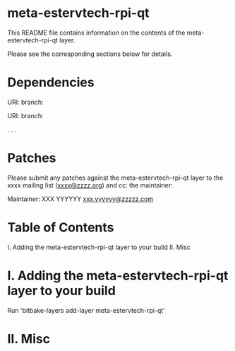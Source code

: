 # meta-estervtech-rpi-qt

This README file contains information on the contents of the meta-estervtech-rpi-qt layer.

Please see the corresponding sections below for details.

Dependencies
============

  URI: <first dependency>
  branch: <branch name>

  URI: <second dependency>
  branch: <branch name>

  .
  .
  .

Patches
=======

Please submit any patches against the meta-estervtech-rpi-qt layer to the xxxx mailing list (xxxx@zzzz.org)
and cc: the maintainer:

Maintainer: XXX YYYYYY <xxx.yyyyyy@zzzzz.com>

Table of Contents
=================

  I. Adding the meta-estervtech-rpi-qt layer to your build
 II. Misc


I. Adding the meta-estervtech-rpi-qt layer to your build
=================================================

Run 'bitbake-layers add-layer meta-estervtech-rpi-qt'

II. Misc
========

